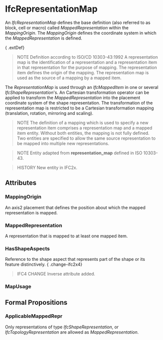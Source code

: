 # IfcRepresentationMap

An _IfcRepresentationMap_ defines the base definition (also referred to as block, cell or macro) called _MappedRepresentation_ within the _MappingOrigin_. The _MappingOrigin_ defines the coordinate system in which the _MappedRepresentation_ is defined.
<!-- end of short definition -->


{ .extDef}
> NOTE Definition according to ISO/CD 10303-43:1992
> A representation map is the identification of a representation and a representation item in that representation for the purpose of mapping. The representation item defines the origin of the mapping. The representation map is used as the source of a mapping by a mapped item.

The _RepresentationMap_ is used through an _IfcMappedItem_ in one or several _IfcShapeRepresentation_'s. An Cartesian transformation operator can be applied to transform the _MappedRepresentation_ into the placement coordinate system of the shape representation. The transformation of the representation map is restricted to be a Cartesian transformation mapping (translation, rotation, mirroring and scaling).

> NOTE The definition of a mapping which is used to specify a new representation item comprises a representation map and a mapped item entity. Without both entities, the mapping is not fully defined. Two entities are specified to allow the same source representation to be mapped into multiple new representations.

> NOTE Entity adapted from **representation_map** defined in ISO 10303-43.

> HISTORY New entity in IFC2x.

## Attributes

### MappingOrigin
An axis2 placement that defines the position about which the mapped
representation is mapped.

### MappedRepresentation
A representation that is mapped to at least one mapped item.

### HasShapeAspects
Reference to the shape aspect that represents part of the shape or its feature distinctively.
{ .change-ifc2x4}
> IFC4 CHANGE Inverse attribute added.

### MapUsage


## Formal Propositions

### ApplicableMappedRepr
Only representations of type _IfcShapeRepresentation_, or _IfcTopologyRepresentation_ are allowed as _MappedRepresentation_.
